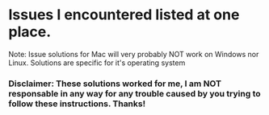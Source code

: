 # Issues I encountered listed at one place. 

Note: Issue solutions for Mac will very probably NOT work on Windows nor Linux. Solutions are specific for it's operating system

### Disclaimer: These solutions worked for me, I am NOT responsable in any way for any trouble caused by you trying to follow these instructions. Thanks!
